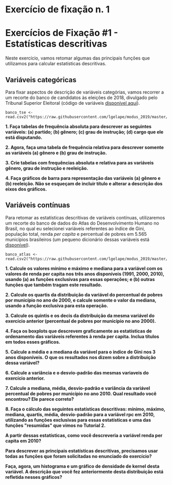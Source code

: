 # Exercício de fixação n. 1

# Exercícios de Fixação #1 - Estatísticas descritivas

Neste exercício, vamos retomar algumas das principais funções que utilizamos para calcular estatísticas descritivas.

## Variáveis categóricas

Para fixar aspectos de descrição de variáveis categórias, vamos recorrer a um recorte do banco de candidatos às eleições de 2018, divulgado pelo Tribunal Superior Eleitoral (código de variáveis [disponível aqui](https://github.com/lgelape/modus_2019/blob/master/Bancos/leiame_tse.pdf)). 

```
banco_tse <- read.csv2("https://raw.githubusercontent.com/lgelape/modus_2019/master/Bancos/candidatos2018_filtrado.csv")
```

**1. Faça tabelas de frequência absoluta para descrever as seguintes variáveis: (a) partido; (b) gênero; (c) grau de instrução; (d) cargo que ele está disputando.**


**2. Agora, faça uma tabela de frequência relativa para descrever somente as variáveis (a) gênero e (b) grau de instrução.**

**3. Crie tabelas com frequências absoluta e relativa para as variáveis gênero, grau de instrução e reeleição.**

**4. Faça gráficos de barra para representação das variáveis (a) gênero e (b) reeleição. Não se esqueçam de incluir título e alterar a descrição dos eixos dos gráficos.**

## Variáveis contínuas

Para retomar as estatísticas descritivas de variáveis contínuas, utilizaremos um recorte do banco de dados do Atlas do Desenvolvimento Humano no Brasil, no qual eu selecionei variáveis referentes ao índice de Gini, população total, renda *per capita* e percentual de pobres em 5.565 municípios brasileiros (um pequeno dicionário dessas variáveis está [disponível](https://github.com/lgelape/modus_2019/blob/master/Bancos/VariaveisAtlasBrasil.md)). 

```
banco_atlas <- read.csv2("https://raw.githubusercontent.com/lgelape/modus_2019/master/Bancos/AtlasBrasil_modus2019.csv")
```

**1. Calcule os valores mínimo e máximo e mediana para a variável com os valores de renda per capita nos três anos disponíveis (1991, 2000, 2010), usando (a) as funções exclusivas para essas operações; e (b) outras funções que também tragam este resultado.**

**2. Calcule os quartis da distribuição da variável do percentual de pobres por município no ano de 2000, e calcule somente o valor da mediana, usando a função exclusiva para esta operação.**

**3. Calcule os quintis e os decis da distribuição da mesma variável do exercício anterior (percentual de pobres por município no ano 2000).**

**4. Faça os boxplots que descrevem graficamente as estatísticas de ordenamento das variáveis referentes à renda per capita. Inclua títulos em todos esses gráficos.**

**5. Calcule a média e a mediana da variável para o indíce de Gini nos 3 anos disponíveis. O que os resultados nos dizem sobre a distribuição dessa variável?**

**6. Calcule a variância e o desvio-padrão das mesmas variaveis do exercício anterior.**

**7. Calcule a mediana, média, desvio-padrão e variância da variável percentual de pobres por município no ano 2010. Qual resultado você encontrou? Ele parece correto?**

**8. Faça o cálculo das seguintes estatísticas descritivas: mínimo, máximo, mediana, quartis, média, desvio-padrão para a variável rpc em 2010, utilizando as funções exclusivas para essas estatísticas e uma das funções "resumidas" que vimos no Tutorial 2.**

**A partir dessas estatísticas, como você descreveria a variável renda per capita em 2010?**

**Para descrever as principais estatísticas descritivas, precisamos usar todas as funções que foram solicitadas no enunciado do exercício?**

**Faça, agora, um histograma e um gráfico de densidade de kernel desta variável. A descrição que você fez anteriormente desta distribuição está refletida nesses gráficos?**
